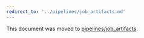 ```yaml
---
redirect_to: '../pipelines/job_artifacts.md'
---
```


This document was moved to [pipelines/job_artifacts](../pipelines/job_artifacts.md).

<!-- This redirect file can be deleted February 1, 2021, or later. -->
<!-- Before deletion, see: https://docs.gitlab.com/ee/development/documentation/#move-or-rename-a-page -->

